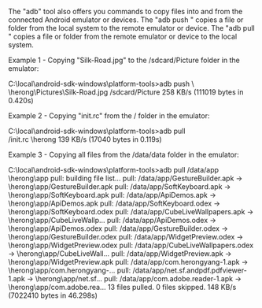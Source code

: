 The "adb" tool also offers you commands to copy files into and from the connected Android emulator or devices. 
The "adb push <local> <remote>" copies a file or folder from the local system to the remote emulator or device. 
The "adb pull <remote> <local>" copies a file or folder from the remote emulator or device to the local system. 

Example 1 - Copying "Silk-Road.jpg" to the /sdcard/Picture folder in the emulator: 

C:\local\android-sdk-windows\platform-tools>adb push \ 
   \herong\Pictures\Silk-Road.jpg /sdcard/Picture
258 KB/s (111019 bytes in 0.420s)

Example 2 - Copying "init.rc" from the / folder in the emulator: 

C:\local\android-sdk-windows\platform-tools>adb pull \
   /init.rc \herong
139 KB/s (17040 bytes in 0.119s)

Example 3 - Copying all files from the /data/data folder in the emulator: 

C:\local\android-sdk-windows\platform-tools>adb pull 
   /data/app \herong\app
pull: building file list...
pull: /data/app/GestureBuilder.apk -> \herong\app/GestureBuilder.apk
pull: /data/app/SoftKeyboard.apk -> \herong\app/SoftKeyboard.apk
pull: /data/app/ApiDemos.apk -> \herong\app/ApiDemos.apk
pull: /data/app/SoftKeyboard.odex -> \herong\app/SoftKeyboard.odex
pull: /data/app/CubeLiveWallpapers.apk -> \herong\app/CubeLiveWallp...
pull: /data/app/ApiDemos.odex -> \herong\app/ApiDemos.odex
pull: /data/app/GestureBuilder.odex -> \herong\app/GestureBuilder.odex
pull: /data/app/WidgetPreview.odex -> \herong\app/WidgetPreview.odex
pull: /data/app/CubeLiveWallpapers.odex -> \herong\app/CubeLiveWall...
pull: /data/app/WidgetPreview.apk -> \herong\app/WidgetPreview.apk
pull: /data/app/com.herongyang-1.apk -> \herong\app/com.herongyang-...
pull: /data/app/net.sf.andpdf.pdfviewer-1.apk -> \herong\app/net.sf...
pull: /data/app/com.adobe.reader-1.apk -> \herong\app/com.adobe.rea...
13 files pulled. 0 files skipped.
148 KB/s (7022410 bytes in 46.298s)
